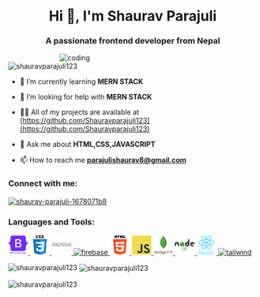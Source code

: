 <h1 align="center">Hi 👋, I'm Shaurav Parajuli</h1>
<h3 align="center">A passionate frontend developer from Nepal</h3>
<img align="right" alt="coding" width="400" src="https://media4.giphy.com/media/v1.Y2lkPTc5MGI3NjExc3RxZjE5ZWJkam9pMGdueTducDFzNmxkMmRlemllc2U0NHhkZzA3aCZlcD12MV9pbnRlcm5hbF9naWZfYnlfaWQmY3Q9Zw/bGgsc5mWoryfgKBx1u/giphy.gif" >

<p align="left"> <img src="https://komarev.com/ghpvc/?username=shauravparajuli123&label=Profile%20views&color=0e75b6&style=flat" alt="shauravparajuli123" /> </p>

- 🌱 I’m currently learning **MERN STACK**

- 🤝 I’m looking for help with **MERN STACK**

- 👨‍💻 All of my projects are available at [https://github.com/Shauravparajuli123](https://github.com/Shauravparajuli123)

- 💬 Ask me about **HTML,CSS,JAVASCRIPT**

- 📫 How to reach me **parajulishaurav8@gmail.com**

<h3 align="left">Connect with me:</h3>
<p align="left">
<a href="https://linkedin.com/in/shaurav-parajuli-1678071b8" target="blank"><img align="center" src="https://raw.githubusercontent.com/rahuldkjain/github-profile-readme-generator/master/src/images/icons/Social/linked-in-alt.svg" alt="shaurav-parajuli-1678071b8" height="30" width="40" /></a>
</p>

<h3 align="left">Languages and Tools:</h3>
<p align="left"> <a href="https://getbootstrap.com" target="_blank" rel="noreferrer"> <img src="https://raw.githubusercontent.com/devicons/devicon/master/icons/bootstrap/bootstrap-plain-wordmark.svg" alt="bootstrap" width="40" height="40"/> </a> <a href="https://www.w3schools.com/css/" target="_blank" rel="noreferrer"> <img src="https://raw.githubusercontent.com/devicons/devicon/master/icons/css3/css3-original-wordmark.svg" alt="css3" width="40" height="40"/> </a> <a href="https://expressjs.com" target="_blank" rel="noreferrer"> <img src="https://raw.githubusercontent.com/devicons/devicon/master/icons/express/express-original-wordmark.svg" alt="express" width="40" height="40"/> </a> <a href="https://firebase.google.com/" target="_blank" rel="noreferrer"> <img src="https://www.vectorlogo.zone/logos/firebase/firebase-icon.svg" alt="firebase" width="40" height="40"/> </a> <a href="https://www.w3.org/html/" target="_blank" rel="noreferrer"> <img src="https://raw.githubusercontent.com/devicons/devicon/master/icons/html5/html5-original-wordmark.svg" alt="html5" width="40" height="40"/> </a> <a href="https://developer.mozilla.org/en-US/docs/Web/JavaScript" target="_blank" rel="noreferrer"> <img src="https://raw.githubusercontent.com/devicons/devicon/master/icons/javascript/javascript-original.svg" alt="javascript" width="40" height="40"/> </a> <a href="https://www.mongodb.com/" target="_blank" rel="noreferrer"> <img src="https://raw.githubusercontent.com/devicons/devicon/master/icons/mongodb/mongodb-original-wordmark.svg" alt="mongodb" width="40" height="40"/> </a> <a href="https://nodejs.org" target="_blank" rel="noreferrer"> <img src="https://raw.githubusercontent.com/devicons/devicon/master/icons/nodejs/nodejs-original-wordmark.svg" alt="nodejs" width="40" height="40"/> </a> <a href="https://reactjs.org/" target="_blank" rel="noreferrer"> <img src="https://raw.githubusercontent.com/devicons/devicon/master/icons/react/react-original-wordmark.svg" alt="react" width="40" height="40"/> </a> <a href="https://tailwindcss.com/" target="_blank" rel="noreferrer"> <img src="https://www.vectorlogo.zone/logos/tailwindcss/tailwindcss-icon.svg" alt="tailwind" width="40" height="40"/> </a> </p>

<p><img align="left" src="https://github-readme-stats.vercel.app/api/top-langs?username=shauravparajuli123&show_icons=true&locale=en&layout=compact" alt="shauravparajuli123" /></p>

<p>&nbsp;<img align="center" src="https://github-readme-stats.vercel.app/api?username=shauravparajuli123&show_icons=true&locale=en" alt="shauravparajuli123" /></p>

<p><img align="center" src="https://github-readme-streak-stats.herokuapp.com/?user=shauravparajuli123&" alt="shauravparajuli123" /></p>
